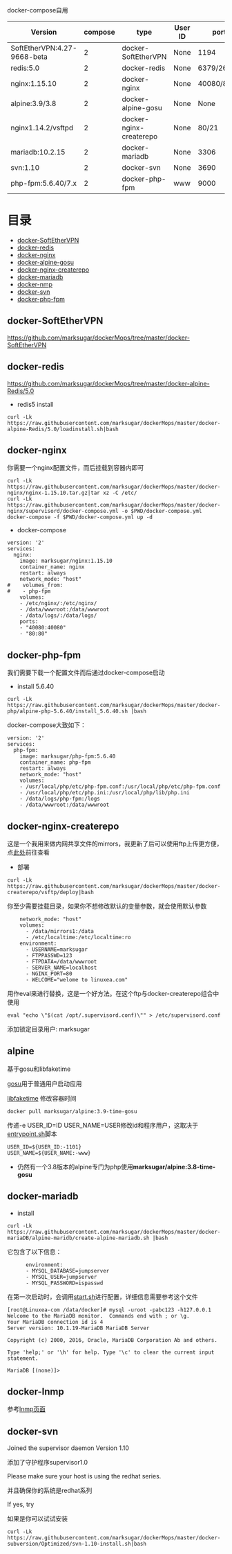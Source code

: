 docker-compose自用


| Version         |   compose    | type                   | User ID | port      |date      |
| ----------------|------------- | ---------------------- | ------- | --------- |--------- |
| SoftEtherVPN:4.27-9668-beta  |       2      | docker-SoftEtherVPN    | None    | 1194      |2018      |
| redis:5.0             |       2      | docker-redis           | None    | 6379/26379|2019      |
| nginx:1.15.10         |       2      | docker-nginx           | None    | 40080/80  |2019      |
| alpine:3.9/3.8      |       2      | docker-alpine-gosu     | None    | None      |2019      |
| nginx1.14.2/vsftpd   |       2      | docker-nginx-createrepo| None    | 80/21 |2019      |
| mariadb:10.2.15   |       2      | docker-mariadb| None    | 3306 |2019      |
| svn:1.10 | 2 | docker-svn | None | 3690 |2019
| php-fpm:5.6.40/7.x| 2 |docker-php-fpm|www |9000|2019
# 目录

- [docker-SoftEtherVPN](#docker-SoftEtherVPN)
- [docker-redis](#docker-redis)
- [docker-nginx](#docker-nginx)
- [docker-alpine-gosu](#alpine)
- [docker-nginx-createrepo](#docker-nginx-createrepo)
- [docker-mariadb](#docker-mariadb)
- [docker-nmp](#docker-lnmp)
- [docker-svn](#docker-svn)
- [docker-php-fpm](#docker-php-fpm)

## docker-SoftEtherVPN

https://github.com/marksugar/dockerMops/tree/master/docker-SoftEtherVPN

## docker-redis

https://github.com/marksugar/dockerMops/tree/master/docker-alpine-Redis/5.0

- redis5 install
```
curl -Lk https://raw.githubusercontent.com/marksugar/dockerMops/master/docker-alpine-Redis/5.0/loadinstall.sh|bash
```
## docker-nginx

你需要一个nginx配置文件，而后挂载到容器内即可
```
curl -Lk https://raw.githubusercontent.com/marksugar/dockerMops/master/docker-nginx/nginx-1.15.10.tar.gz|tar xz -C /etc/
curl -Lk https://raw.githubusercontent.com/marksugar/dockerMops/master/docker-nginx/supervisord/docker-compose.yml -o $PWD/docker-compose.yml
docker-compose -f $PWD/docker-compose.yml up -d
```
- docker-compose
```
version: '2'
services:
  nginx:
    image: marksugar/nginx:1.15.10
    container_name: nginx
    restart: always
    network_mode: "host"
#    volumes_from:
#    - php-fpm
    volumes: 
    - /etc/nginx/:/etc/nginx/
    - /data/wwwroot:/data/wwwroot
    - /data/logs/:/data/logs/ 
    ports:
    - "40080:40080"
    - "80:80"
``` 
## docker-php-fpm
我们需要下载一个配置文件而后通过docker-compose启动
- install 5.6.40
```
curl -Lk https://raw.githubusercontent.com/marksugar/dockerMops/master/docker-php/alpine-php-5.6.40/install_5.6.40.sh |bash
```   
docker-compose大致如下：
```
version: '2'
services:
  php-fpm:
    image: marksugar/php-fpm:5.6.40
    container_name: php-fpm
    restart: always
    network_mode: "host"
    volumes:
    - /usr/local/php/etc/php-fpm.conf:/usr/local/php/etc/php-fpm.conf
    - /usr/local/php/etc/php.ini:/usr/local/php/lib/php.ini
    - /data/logs/php-fpm:/logs
    - /data/wwwroot:/data/wwwroot
```	
## docker-nginx-createrepo
这是一个我用来做内网共享文件的mirrors，我更新了后可以使用ftp上传更方便，点[此处](https://github.com/marksugar/dockerMops/tree/master/docker-createrepo/vsftp)前往查看
- 部署
```
curl -Lk https://raw.githubusercontent.com/marksugar/dockerMops/master/docker-createrepo/vsftp/deploy|bash
```
你至少需要挂载目录，如果你不想修改默认的变量参数，就会使用默认参数
```
    network_mode: "host"
    volumes:
      - /data/mirrors1:/data
      - /etc/localtime:/etc/localtime:ro
    environment:
      - USERNAME=marksugar
      - FTPPASSWD=123
      - FTPDATA=/data/wwwroot
      - SERVER_NAME=localhost
      - NGINX_PORT=80
      - WELCOME="welome to linuxea.com"
```
用作eval来进行替换，这是一个好方法。在这个ftp与docker-createrepo组合中使用
```
eval "echo \"$(cat /opt/.supervisord.conf)\"" > /etc/supervisord.conf
```
添加锁定目录用户: marksugar
## alpine
基于gosu和libfaketime

[gosu](https://github.com/tianon/gosu)用于普通用户启动应用

[libfaketime](https://github.com/wolfcw/libfaketime.git) 修改容器时间

```
docker pull marksugar/alpine:3.9-time-gosu
```
传递-e USER_ID=ID USER_NAME=USER修改id和程序用户，这取决于[entrypoint.sh](https://github.com/marksugar/dockerMops/blob/master/docker-alpine/3.9/baseimage-libfaketime-gosu/entrypoint.sh)脚本
```
USER_ID=${USER_ID:-1101}
USER_NAME=${USER_NAME:-www}
```
- 仍然有一个3.8版本的alpine专门为php使用**marksugar/alpine:3.8-time-gosu**
## docker-mariadb
- install 
```
curl -Lk https://raw.githubusercontent.com/marksugar/dockerMops/master/docker-mariaDB/alpine-maridb/create-alpine-mariadb.sh |bash
```
它包含了以下信息：
```
      environment:
      - MYSQL_DATABASE=jumpserver
      - MYSQL_USER=jumpserver
      - MYSQL_PASSWORD=ispasswd
```
在第一次启动时，会调用[start.sh](https://raw.githubusercontent.com/marksugar/dockerMops/master/docker-mariaDB/alpine-maridb/start.sh)进行配置，详细信息需要参考这个文件
```
[root@Linuxea-com /data/docker]# mysql -uroot -pabc123 -h127.0.0.1
Welcome to the MariaDB monitor.  Commands end with ; or \g.
Your MariaDB connection id is 4
Server version: 10.1.19-MariaDB MariaDB Server

Copyright (c) 2000, 2016, Oracle, MariaDB Corporation Ab and others.

Type 'help;' or '\h' for help. Type '\c' to clear the current input statement.

MariaDB [(none)]> 
```
## docker-lnmp

参考[lnmp页面](https://github.com/marksugar/dockerMops/tree/master/docker-lnmp)
## docker-svn
Joined the supervisor daemon Version 1.10

添加了守护程序supervisor1.0

Please make sure your host is using the redhat series.

并且确保你的系统是redhat系列

If yes, try

如果是你可以试试安装
```
curl -Lk https://raw.githubusercontent.com/marksugar/dockerMops/master/docker-subversion/Optimized/svn-1.10-install.sh|bash
```

